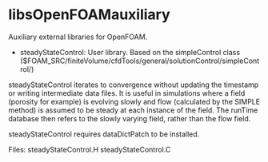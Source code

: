 # libsOpenFOAMauxiliary
Auxiliary external libraries for OpenFOAM.

* steadyStateControl: User library. Based on the simpleControl class
($FOAM_SRC/finiteVolume/cfdTools/general/solutionControl/simpleControl/)

steadyStateControl iterates to convergence without updating the timestamp or writing intermediate data files. It is useful in simulations where a field (porosity for example) is evolving slowly and flow (calculated by the SIMPLE method) is assumed to be steady at each instance of the field. The runTime database then refers to the slowly varying field, rather than the flow field.

steadyStateControl requires dataDictPatch to be installed.

Files: steadyStateControl.H
       steadyStateControl.C


